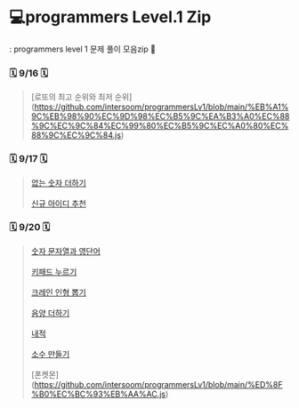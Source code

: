 # 💻programmers Level.1 Zip
: programmers level 1 문제 풀이 모음zip 📁

### 🗓 9/16 🗓 
> [로또의 최고 순위와 최저 순위] (https://github.com/intersoom/programmersLv1/blob/main/%EB%A1%9C%EB%98%90%EC%9D%98%EC%B5%9C%EA%B3%A0%EC%88%9C%EC%9C%84%EC%99%80%EC%B5%9C%EC%A0%80%EC%88%9C%EC%9C%84.js)

### 🗓 9/17 🗓 
> [없는 숫자 더하기](https://github.com/intersoom/programmersLv1/blob/main/%EC%97%86%EB%8A%94%EC%88%AB%EC%9E%90%EB%8D%94%ED%95%98%EA%B8%B0.js) <br><br>
> [신규 아이디 추천](https://github.com/intersoom/programmersLv1/blob/main/%EC%8B%A0%EA%B7%9C%EC%95%84%EC%9D%B4%EB%94%94%EC%B6%94%EC%B2%9C.js)

### 🗓 9/20 🗓 
> [숫자 문자열과 영단어](https://github.com/intersoom/programmersLv1/blob/main/%EC%88%AB%EC%9E%90%EB%AC%B8%EC%9E%90%EC%97%B4%EA%B3%BC%EC%98%81%EB%8B%A8%EC%96%B4.js) <br><br>
> [키패드 누르기](https://github.com/intersoom/programmersLv1/blob/main/%ED%82%A4%ED%8C%A8%EB%93%9C%EB%88%84%EB%A5%B4%EA%B8%B0.js) <br><br>
> [크레인 인형 뽑기](https://github.com/intersoom/programmersLv1/blob/main/%ED%81%AC%EB%A0%88%EC%9D%B8%EC%9D%B8%ED%98%95%EB%BD%91%EA%B8%B0%EA%B2%8C%EC%9E%84.js) <br><br>
> [음양 더하기](https://github.com/intersoom/programmersLv1/blob/main/%EC%9D%8C%EC%96%91%EB%8D%94%ED%95%98%EA%B8%B0.js) <br><br>
> [내적](https://github.com/intersoom/programmersLv1/blob/main/%EB%82%B4%EC%A0%81.js) <br><br>
> [소수 만들기](https://github.com/intersoom/programmersLv1/blob/main/%EC%86%8C%EC%88%98%EB%A7%8C%EB%93%A4%EA%B8%B0.js)<br><br>
> [폰켓몬] (https://github.com/intersoom/programmersLv1/blob/main/%ED%8F%B0%EC%BC%93%EB%AA%AC.js)

 

